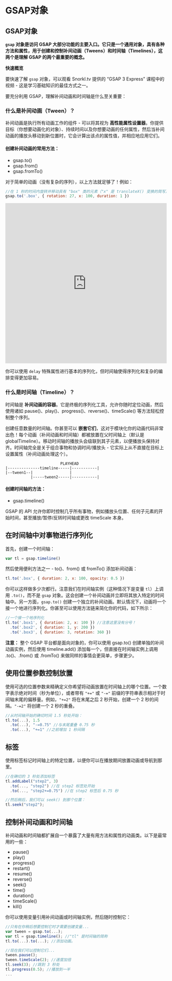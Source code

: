 # GSAP对象

## GSAP对象

**`gsap` 对象是访问 GSAP 大部分功能的主要入口。它只是一个通用对象，具有各种方法和属性，用于创建和控制补间动画（Tweens）和时间轴（Timelines），这两个是理解 GSAP 的两个最重要的概念。**

**快速概览**

要快速了解 `gsap` 对象，可以观看 Snorkl.tv 提供的 “GSAP 3 Express” 课程中的视频 - 这是学习基础知识的最佳方式之一。

要充分利用 GSAP，理解补间动画和时间轴是什么至关重要：

### 什么是补间动画（Tween）？

补间动画是执行所有动画工作的组件 - 可以将其视为 **高性能属性设置器**。你提供目标（你想要动画化的对象）、持续时间以及你想要动画的任何属性，然后当补间动画的播放头移动到新位置时，它会计算出该点的属性值，并相应地应用它们。

#### 创建补间动画的常用方法：

- gsap.to()
- gsap.from()
- gsap.fromTo()

对于简单的动画（没有复杂的序列），以上方法就足够了！例如：

```javascript
//在 1 秒的时间内旋转并移动具有 "box" 类的元素（"x" 是 translateX() 变换的简写）。
gsap.to('.box', { rotation: 27, x: 100, duration: 1 })
```


<iframe src="https://codepen.io/GreenSock/pen/wvwEOZL" width="100%" height="500" frameborder="0" allowfullscreen></iframe>

你可以使用 `delay` 特殊属性进行基本的序列化，但时间轴使得序列化和复杂的编排变得更加容易。

### 什么是时间轴（Timeline）？

时间轴是 **补间动画的容器**。它是终极的序列化工具，允许你随时定位动画，然后使用诸如 pause()、play()、progress()、reverse()、timeScale() 等方法轻松控制整个序列。

创建任意数量的时间轴。你甚至可以 **嵌套它们**，这对于模块化你的动画代码非常出色！每个动画（补间动画和时间轴）都被放置在父时间轴上（默认是 globalTimeline）。移动时间轴的播放头会级联到其子元素，以便播放头保持对齐。时间轴完全是关于组合事物和协调时间/播放头 - 它实际上从不直接在目标上设置属性（补间动画处理这个）。

```
                        PLAYHEAD
|--------------timeline-----|-----------|
|--tween1--|                |
           |-----tween2-----|-----------|

```

#### 创建时间轴的方法：

- gsap.timeline()

GSAP 的 API 允许你即时控制几乎所有事物，例如播放头位置、任何子元素的开始时间，甚至播放/暂停/反转时间轴或更改 timeScale 本身。

## 在时间轴中对事物进行序列化

首先，创建一个时间轴：

```javascript
var tl = gsap.timeline()
```

然后使用便利方法之一 - to()、from() 或 fromTo() 添加补间动画：

```javascript
tl.to('.box', { duration: 2, x: 100, opacity: 0.5 })
```

你可以这样做多少次都行。注意我们在时间轴实例（这种情况下是变量 `tl`）上调用 `.to()`，而不是 `gsap` 对象。这会创建一个补间动画并立即将其放入特定的时间轴中。另一方面，`gsap.to()` 创建一个独立的补间动画。默认情况下，动画将一个接一个地进行序列化。你甚至可以使用方法链来简化你的代码，如下所示：

```javascript
//一个接一个地序列化
tl.to('.box1', { duration: 2, x: 100 }) //注意这里没有分号！
  .to('.box2', { duration: 1, y: 200 })
  .to('.box3', { duration: 3, rotation: 360 })
```

**注意：** 整个 GSAP 平台都是面向对象的，你可以使用 gsap.to() 创建单独的补间动画实例，然后使用 timeline.add() 添加每一个，但直接在时间轴实例上调用 .to()、.from() 或 .fromTo() 来做同样的事情会更简单，步骤更少。

## 使用位置参数控制放置

使用可选的位置参数来精确定义你希望将动画放置在时间轴上的哪个位置。一个数字表示绝对时间（秒为单位），或者带有 `"+="` 或 `"-="` 前缀的字符串表示相对于时间轴末尾的偏移量。例如，`"+=2"` 将在末尾之后 2 秒开始，创建一个 2 秒的间隔。`"-=2"` 将创建一个 2 秒的重叠。

```javascript
//从时间轴开始的确切时间 1.5 秒处开始：
tl.to(...), 1.5
  .to(...), "-=0.75" //与末尾重叠 0.75 秒
  .to(...), "+=1" //之前增加 1 秒间隔

```

## 标签

使用标签标记时间轴上的特定位置，以便你可以在播放期间放置动画或导航到那里。

```javascript
//在确切的 3 秒处添加标签
tl.addLabel("step2", 3)
  .to(..., "step2") //在 step2 标签处开始
  .to(..., "step2+=0.75") //在 step2 标签后 0.75 秒

//然后稍后，我们可以 seek() 到那个位置：
tl.seek("step2");

```

## 控制补间动画和时间轴

补间动画和时间轴都扩展自一个暴露了大量有用方法和属性的动画类。以下是最常用的一些：

- pause()
- play()
- progress()
- restart()
- resume()
- reverse()
- seek()
- time()
- duration()
- timeScale()
- kill()

你可以使用变量引用补间动画或时间轴实例，然后随时控制它：

```javascript
//只有在你稍后想要控制它时才需要创建变量...
var tween = gsap.to(...);
var tl = gsap.timeline(); //"tl" 是时间轴的简称
tl.to(...).to(...); //添加动画。

//现在我们可以控制它们...
tween.pause();
tween.timeScale(2); //速度加倍
tl.seek(3); //跳到 3 秒处
tl.progress(0.5); //播放到一半
...
```
